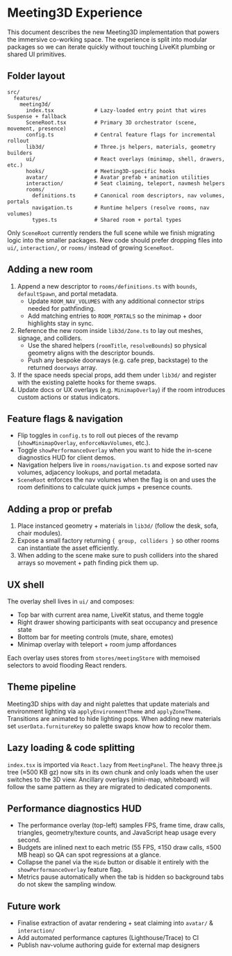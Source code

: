 # Meeting3D Experience

This document describes the new Meeting3D implementation that powers the immersive co-working space. The experience is split into modular packages so we can iterate quickly without touching LiveKit plumbing or shared UI primitives.

## Folder layout

```
src/
  features/
    meeting3d/
      index.tsx             # Lazy-loaded entry point that wires Suspense + fallback
      SceneRoot.tsx         # Primary 3D orchestrator (scene, movement, presence)
      config.ts             # Central feature flags for incremental rollout
      lib3d/                # Three.js helpers, materials, geometry builders
      ui/                   # React overlays (minimap, shell, drawers, etc.)
      hooks/                # Meeting3D-specific hooks
      avatar/               # Avatar prefab + animation utilities
      interaction/          # Seat claiming, teleport, navmesh helpers
      rooms/
        definitions.ts      # Canonical room descriptors, nav volumes, portals
        navigation.ts       # Runtime helpers (resolve rooms, nav volumes)
        types.ts            # Shared room + portal types
```

Only `SceneRoot` currently renders the full scene while we finish migrating logic into the smaller packages. New code should prefer dropping files into `ui/`, `interaction/`, or `rooms/` instead of growing `SceneRoot`.

## Adding a new room

1. Append a new descriptor to `rooms/definitions.ts` with `bounds`, `defaultSpawn`, and portal metadata.
   - Update `ROOM_NAV_VOLUMES` with any additional connector strips needed for pathfinding.
   - Add matching entries to `ROOM_PORTALS` so the minimap + door highlights stay in sync.
2. Reference the new room inside `lib3d/Zone.ts` to lay out meshes, signage, and colliders.
   - Use the shared helpers (`roomTitle`, `resolveBounds`) so physical geometry aligns with the descriptor bounds.
   - Push any bespoke doorways (e.g. cafe prep, backstage) to the returned `doorways` array.
3. If the space needs special props, add them under `lib3d/` and register with the existing palette hooks for theme swaps.
4. Update docs or UX overlays (e.g. `MinimapOverlay`) if the room introduces custom actions or status indicators.

## Feature flags & navigation

- Flip toggles in `config.ts` to roll out pieces of the revamp (`showMinimapOverlay`, `enforceNavVolumes`, etc.).
- Toggle `showPerformanceOverlay` when you want to hide the in-scene diagnostics HUD for client demos.
- Navigation helpers live in `rooms/navigation.ts` and expose sorted nav volumes, adjacency lookups, and portal metadata.
- `SceneRoot` enforces the nav volumes when the flag is on and uses the room definitions to calculate quick jumps + presence counts.

## Adding a prop or prefab

1. Place instanced geometry + materials in `lib3d/` (follow the desk, sofa, chair modules).
2. Expose a small factory returning `{ group, colliders }` so other rooms can instantiate the asset efficiently.
3. When adding to the scene make sure to push colliders into the shared arrays so movement + path finding pick them up.

## UX shell

The overlay shell lives in `ui/` and composes:

- Top bar with current area name, LiveKit status, and theme toggle
- Right drawer showing participants with seat occupancy and presence state
- Bottom bar for meeting controls (mute, share, emotes)
- Minimap overlay with teleport + room jump affordances

Each overlay uses stores from `stores/meetingStore` with memoised selectors to avoid flooding React renders.

## Theme pipeline

Meeting3D ships with day and night palettes that update materials and environment lighting via `applyEnvironmentTheme` and `applyZoneTheme`. Transitions are animated to hide lighting pops. When adding new materials set `userData.furnitureKey` so palette swaps know how to recolor them.

## Lazy loading & code splitting

`index.tsx` is imported via `React.lazy` from `MeetingPanel`. The heavy three.js tree (≈500 KB gz) now sits in its own chunk and only loads when the user switches to the 3D view. Ancillary overlays (mini-map, whiteboard) will follow the same pattern as they are migrated to dedicated components.

## Performance diagnostics HUD

- The performance overlay (top-left) samples FPS, frame time, draw calls, triangles, geometry/texture counts, and JavaScript heap usage every second.
- Budgets are inlined next to each metric (55 FPS, ≤150 draw calls, ≤500 MB heap) so QA can spot regressions at a glance.
- Collapse the panel via the `Hide` button or disable it entirely with the `showPerformanceOverlay` feature flag.
- Metrics pause automatically when the tab is hidden so background tabs do not skew the sampling window.

## Future work

- Finalise extraction of avatar rendering + seat claiming into `avatar/` & `interaction/`
- Add automated performance captures (Lighthouse/Trace) to CI
- Publish nav-volume authoring guide for external map designers

